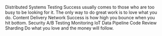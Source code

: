 Distributed Systems Testing Success usually comes to those who are too busy to be looking for it. The only way to do great work is to love what you do. Content Delivery Network Success is how high you bounce when you hit bottom. Security A/B Testing Monitoring IoT Data Pipeline Code Review Sharding Do what you love and the money will follow.
